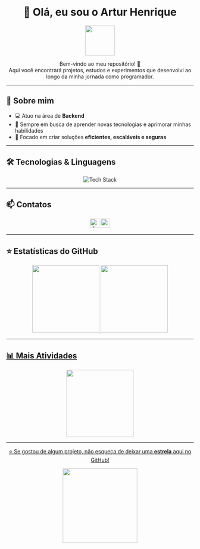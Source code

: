 <h1 align="center">👋 Olá, eu sou o Artur Henrique</h1>

<p align="center">
  <img src="https://media.giphy.com/media/hvRJCLFzcasrR4ia7z/giphy.gif" width="80">
</p>

<p align="center">
  Bem-vindo ao meu repositório! 🚀<br>
  Aqui você encontrará projetos, estudos e experimentos que desenvolvi ao longo da minha jornada como programador.
</p>

---

## 🚀 Sobre mim  

- 💻 Atuo na área de **Backend**  
- 🌱 Sempre em busca de aprender novas tecnologias e aprimorar minhas habilidades  
- 🎯 Focado em criar soluções **eficientes, escaláveis e seguras**  

---

## 🛠️ Tecnologias & Linguagens  

<p align="center">
  <img src="https://skillicons.dev/icons?i=js,ts,robloxstudio,cpp,nextjs,nodejs,github,vscode" alt="Tech Stack" />
</p>

---

## 📫 Contatos  

<div align="center">
  <img src="https://img.shields.io/static/v1?message=npcxyz_&logo=discord&label=DISCORD&color=7289DA&logoColor=white&labelColor=8ca6ff&style=for-the-badge" height="25" alt="discord logo"  />
  <a href="mailto:hharturcarmello@gmail.com" target="_blank">
    <img src="https://img.shields.io/static/v1?message=Gmail&logo=gmail&label=&color=D14836&logoColor=white&labelColor=&style=for-the-badge" height="25" alt="gmail logo"  />
  </a>
</div>

---

## ⭐ Estatísticas do GitHub  

 <div align="center">
  <a href="https://github.com/hhartur">
  <img height="180em" src="https://github-readme-stats.vercel.app/api?username=hhartur&show_icons=true&theme=tokyonight&include_all_commits=true&count_private=true"/>
  <img height="180em" src="https://github-readme-stats.vercel.app/api/top-langs/?username=hhartur&layout=compact&langs_count=7&theme=tokyonight"/>
</div>

---

## 📊 Mais Atividades  

<p align="center">
  <img src="https://github-profile-summary-cards.vercel.app/api/cards/profile-details?username=arturhenrique&theme=tokyonight" height="180"/>
</p>

---

<p align="center">⭐ Se gostou de algum projeto, não esqueça de deixar uma <b>estrela</b> aqui no GitHub!</p>
<p align="center">
  <img src="https://media.giphy.com/media/jpVnC65DmYeyRL4LHS/giphy.gif" width="200">
</p>
